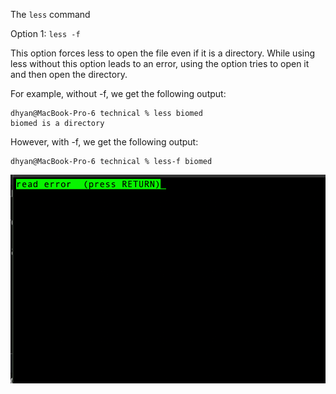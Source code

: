 The `less` command

Option 1: `less -f`

This option forces less to open the file even if it is a directory. While using less without this option leads to an error, using the option tries to open it and then open the directory.

For example, without -f, we get the following output:

```
dhyan@MacBook-Pro-6 technical % less biomed
biomed is a directory
```

However, with -f, we get the following output:

```
dhyan@MacBook-Pro-6 technical % less-f biomed
```

![-f output](ssless.png)